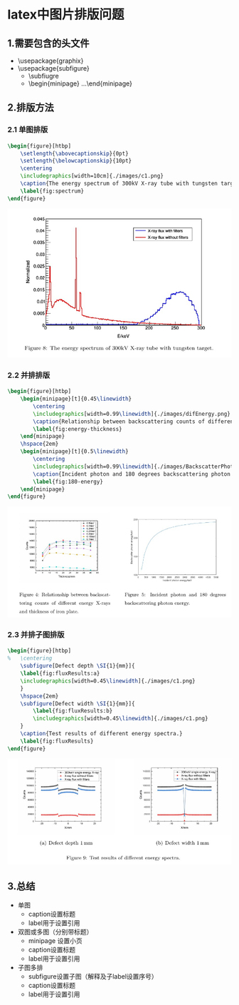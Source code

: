 # latex中图片排版问题

## 1.需要包含的头文件

- \usepackage{graphix}
- \usepackage{subfigure}
  - \subfiugre
  - \begin{minipage} ...\end{minipage}

## 2.排版方法
### 2.1 单图排版
```latex
\begin{figure}[htbp]
	\setlength{\abovecaptionskip}{0pt}
	\setlength{\belowcaptionskip}{10pt}
	\centering
	\includegraphics[width=10cm]{./images/c1.png}
	\caption{The energy spectrum of 300kV X-ray tube with tungsten target.}
	\label{fig:spectrum}
\end{figure}
```
![](./images/单图.jpg)

### 2.2 并排排版
```latex
\begin{figure}[htbp]
	\begin{minipage}[t]{0.45\linewidth}
		\centering
		\includegraphics[width=0.99\linewidth]{./images/difEnergy.png}
		\caption{Relationship between backscattering counts of different energy X-rays and thickness of iron plate.}
		\label{fig:energy-thickness}
	\end{minipage}
	\hspace{2em}
	\begin{minipage}[t]{0.5\linewidth}
		\centering	
		\includegraphics[width=0.99\linewidth]{./images/BackscatterPhotonEnergy.png}
		\caption{Incident photon and 180 degrees backscattering photon energy.}
		\label{fig:180-energy}
	\end{minipage}
\end{figure}
```

![](./images/双排.jpg)

### 2.3 并排子图排版

```latex
\begin{figure}[htbp]
%	\centering
	\subfigure[Defect depth \SI{1}{mm}]{
	\label{fig:fluxResults:a}
	\includegraphics[width=0.45\linewidth]{./images/c1.png}
	}
	\hspace{2em}
	\subfigure[Defect width \SI{1}{mm}]{
		\label{fig:fluxResults:b}
		\includegraphics[width=0.45\linewidth]{./images/c1.png}
	}
	\caption{Test results of different energy spectra.}
	\label{fig:fluxResults}
\end{figure}
```

![](./images/子图双排.jpg)

## 3.总结

- 单图
	- caption设置标题
	- label用于设置引用
- 双图或多图（分别带标题）
  - minipage 设置小页
  - caption设置标题
  - label用于设置引用
- 子图多排
  - subfigure设置子图（解释及子label设置序号）
  - caption设置标题
  - label用于设置引用